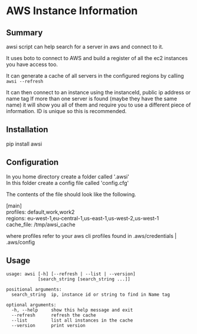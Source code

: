AWS Instance Information
========================


Summary
-------
awsi script can help search for a server in aws and connect to it.

It uses boto to connect to AWS and build a register of all the ec2 instances you have access too.

It can generate a cache of all servers in the configured regions by calling <code>awsi --refresh</code>

It can then connect to an instance using the instanceId, public ip address or name tag
If more than one server is found (maybe they have the same name) it will show you all of them and require you to use a different
piece of information. ID is unique so this is recommended.

Installation
------------

pip install awsi

Configuration
-------------
In you home directory create a folder called '.awsi'  
In this folder create a config file called 'config.cfg'

The contents of the file should look like the following.

[main]  
profiles: default,work,work2  
regions: eu-west-1,eu-central-1,us-east-1,us-west-2,us-west-1  
cache_file: /tmp/awsi_cache

where profiles refer to your aws cli profiles found in .aws/credentials | .aws/config


Usage
-----

```
usage: awsi [-h] [--refresh | --list | --version]
            [search_string [search_string ...]]

positional arguments:
  search_string  ip, instance id or string to find in Name tag

optional arguments:
  -h, --help     show this help message and exit
  --refresh      refresh the cache
  --list         list all instances in the cache
  --version      print version
```
